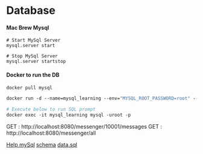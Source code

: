 # Database

#### Mac Brew Mysql
```shell script
# Start MySql Server
mysql.server start

# Stop MySql Server
mysql.server startstop
```
 
#### Docker to run the DB

```dockerfile
docker pull mysql

docker run -d --name=mysql_learning --env="MYSQL_ROOT_PASSWORD=root" --env="MYSQL_PASSWORD=root" -v /Users/nitin/Downloads/docker_data:/var/lib/mysql -p=3306:3306 mysql

# Execute below to run SQL prompt
docker exec -it mysql_learning mysql -uroot -p
```


GET : http://localhost:8080/messenger/10001/messages
GET : http://localhost:8080/messenger/all

[Help mySql](https://walkingtechie.blogspot.com/2018/12/execute-schema-and-data-sql-on-startup-spring-boot.html)
[schema](https://github.com/nitinkc/messenger-spring-boot/blob/master/src/main/resources/schema.sql)
[data.sql](https://github.com/nitinkc/messenger-spring-boot/blob/master/src/main/resources/data.sql)